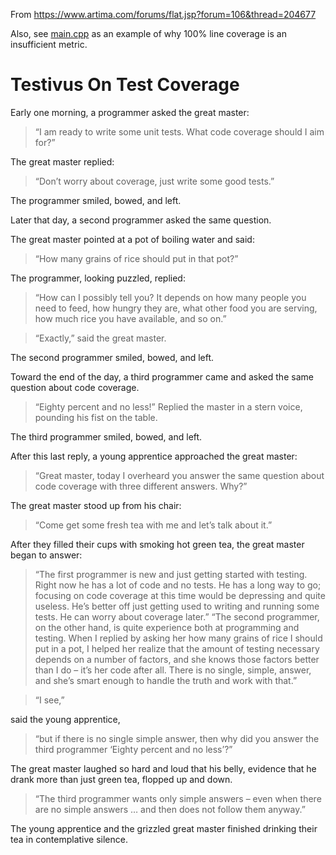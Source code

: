 
From https://www.artima.com/forums/flat.jsp?forum=106&thread=204677

Also, see [main.cpp](main.cpp) as an example of why 100% line coverage is an insufficient metric.

# Testivus On Test Coverage

Early one morning, a programmer asked the great master:

> “I am ready to write some unit tests. What code coverage should I aim for?”

The great master replied:

> “Don’t worry about coverage, just write some good tests.”

The programmer smiled, bowed, and left.

Later that day, a second programmer asked the same question.

The great master pointed at a pot of boiling water and said:

> “How many grains of rice should put in that pot?”

The programmer, looking puzzled, replied:

> “How can I possibly tell you? It depends on how many people you need to feed, how hungry they are, what other food you are serving, how much rice you have available, and so on.”

>“Exactly,” said the great master.

The second programmer smiled, bowed, and left.

Toward the end of the day, a third programmer came and asked the same question about code coverage.

> “Eighty percent and no less!” Replied the master in a stern voice, pounding his fist on the table.

The third programmer smiled, bowed, and left.

After this last reply, a young apprentice approached the great master:

> “Great master, today I overheard you answer the same question about code coverage with three different answers. Why?”

The great master stood up from his chair:

> “Come get some fresh tea with me and let’s talk about it.”

After they filled their cups with smoking hot green tea, the great master began to answer:

> “The first programmer is new and just getting started with testing. Right now he has a lot of code and no tests. He has a long way to go; focusing on code coverage at this time would be depressing and quite useless. He’s better off just getting used to writing and running some tests. He can worry about coverage later.”
> “The second programmer, on the other hand, is quite experience both at programming and testing. When I replied by asking her how many grains of rice I should put in a pot, I helped her realize that the amount of testing necessary depends on a number of factors, and she knows those factors better than I do – it’s her code after all. There is no single, simple, answer, and she’s smart enough to handle the truth and work with that.”

>“I see,” 

said the young apprentice, 

> “but if there is no single simple answer, then why did you answer the third programmer ‘Eighty percent and no less’?”

The great master laughed so hard and loud that his belly, evidence that he drank more than just green tea, flopped up and down.

> “The third programmer wants only simple answers – even when there are no simple answers … and then does not follow them anyway.”

The young apprentice and the grizzled great master finished drinking their tea in contemplative silence.
